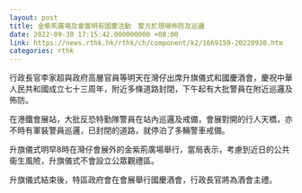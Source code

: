```yaml
---
layout: post
title: 金紫荊廣場及會展明有國慶活動　警方於現場佈防及巡邏
date: 2022-09-30 17:15:42.000000000 +08:00
link: https://news.rthk.hk/rthk/ch/component/k2/1669159-20220930.htm
categories: rthk
---
```


行政長官李家超與政府高層官員等明天在灣仔出席升旗儀式和國慶酒會，慶祝中華人民共和國成立七十三周年，附近多條道路封閉，下午起有大批警員在附近巡邏及佈防。

在港鐵會展站，大批反恐特勤隊警員在站內巡邏及戒備，會展對開的行人天橋，亦不時有軍裝警員巡邏，已封閉的道路，就停泊了多輛警車戒備。

升旗儀式明早8時在灣仔會展外的金紫荊廣場舉行，當局表示，考慮到近日的公共衞生風險，升旗儀式不會設立公眾觀禮區。

升旗儀式結束後，特區政府會在會展舉行國慶酒會，行政長官將為酒會主禮。
